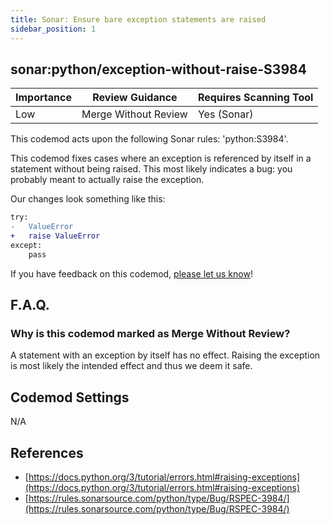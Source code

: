 ```yaml
---
title: Sonar: Ensure bare exception statements are raised
sidebar_position: 1
---
```


## sonar:python/exception-without-raise-S3984

| Importance | Review Guidance      | Requires Scanning Tool |
|------------|----------------------|------------------------|
| Low        | Merge Without Review | Yes (Sonar)            |

This codemod acts upon the following Sonar rules: 'python:S3984'.

This codemod fixes cases where an exception is referenced by itself in a statement without being raised. This most likely indicates a bug: you probably meant to actually raise the exception. 

Our changes look something like this:
```diff
try:
-   ValueError
+   raise ValueError
except:
    pass
```

If you have feedback on this codemod, [please let us know](mailto:feedback@pixee.ai)!

## F.A.Q.

### Why is this codemod marked as Merge Without Review?

A statement with an exception by itself has no effect. Raising the exception is most likely the intended effect and thus we deem it safe.

## Codemod Settings

N/A

## References

* [https://docs.python.org/3/tutorial/errors.html#raising-exceptions](https://docs.python.org/3/tutorial/errors.html#raising-exceptions)
* [https://rules.sonarsource.com/python/type/Bug/RSPEC-3984/](https://rules.sonarsource.com/python/type/Bug/RSPEC-3984/)
